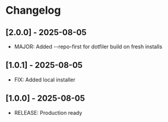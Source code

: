 # Changelog

## [2.0.0] - 2025-08-05
- MAJOR: Added --repo-first for dotfiler build on fresh installs

## [1.0.1] - 2025-08-05
- FIX: Added local installer

## [1.0.0] - 2025-08-05
- RELEASE: Production ready

